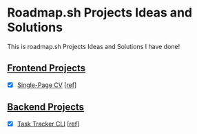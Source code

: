# Roadmap.sh Projects Ideas and Solutions

This is roadmap.sh Projects Ideas and Solutions I have done!

## [Frontend Projects][Frontend Projects]

-   [x] [Single-Page CV][demo-single-page-cv] [[ref][ref-single-page-cv]]

## [Backend Projects][Backend Projects]

-   [x] [Task Tracker CLI][Task Tracker CLI] [[ref][ref-task-tracker-cli]]

[Frontend Projects]: https://roadmap.sh/frontend
[ref-single-page-cv]: https://roadmap.sh/projects/single-page-cv
[demo-single-page-cv]: https://roadmap.sh/projects/single-page-cv
[Backend Projects]: https://roadmap.sh/backend
[Task Tracker CLI]: https://roadmap.sh/projects/task-tracker
[ref-task-tracker-cli]: https://roadmap.sh/projects/task-tracker
